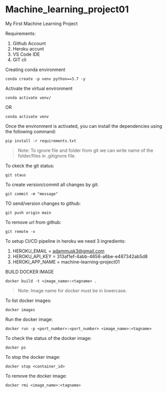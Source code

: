 # Machine_learning_project01
My First Machine Learning Project

Requirements:

1. Github Account
2. Heroku accunt
3. VS Code IDE 
4. GIT cli


Creating conda environment
```
conda create -p venv python==3.7 -y
````
Activate the virtual environment
```
conda activate venv/
```
OR
```
conda activate venv
```
Once the environment is activated, you can install the dependencies using the following command:

```
pip install -r requirements.txt
```

> Note: To ignore file and folder from git we can write name of the folder/files in .gitignore file.

To ckeck the git status:
```
git staus
```
To create version/commit all changes by git:
```
git commit -m "message"
```
TO send/version changes to github:
```
git push origin main
```
To remove url from github:
```
git remote -v
```

To setup CI/CD pipeline in heroku we need 3 ingredients:
1. HEROKU_EMAIL = adammusk3@gmail.com
2. HEROKU_API_KEY = 313af1ef-4abb-4658-a6be-e487342ab5d8
3. HEROKI_APP_NAME = machine-learning-project01

BUILD DOCKER IMAGE
```
docker build -t <image_name>:<tagname> .
```
> Note: Image name for docker must be in lowercase.

To list docker images:
```
docker images
```
Run the docker image:
```
docker run -p <port_number>:<port_number> <image_name>:<tagname>
```

To check the status of the docker image:
```
docker ps
```

To stop the docker image:
```
docker stop <container_id>
```

To remove the docker image:
```
docker rmi <image_name>:<tagname>
```